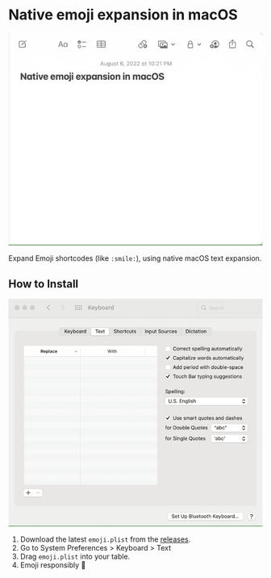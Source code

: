# Native emoji expansion in macOS

![](./docs/demo.gif)

Expand Emoji shortcodes (like `:smile:`), using native macOS text expansion.

## How to Install

![](./docs/install.gif)

1. Download the latest `emoji.plist` from the [releases](https://github.com/nathanmsmith/macos-emoji-snippets/releases).
2. Go to System Preferences > Keyboard > Text
3. Drag `emoji.plist` into your table.
4. Emoji responsibly 🙌
